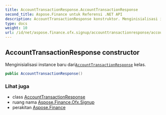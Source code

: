 ```yaml
---
title: AccountTransactionResponse.AccountTransactionResponse
second_title: Aspose.Finance untuk Referensi .NET API
description: AccountTransactionResponse konstruktor. Menginisialisasi instance baru dariAccountTransactionResponse kelas.
type: docs
weight: 10
url: /id/net/aspose.finance.ofx.signup/accounttransactionresponse/accounttransactionresponse/
---
```

## AccountTransactionResponse constructor

Menginisialisasi instance baru dari[`AccountTransactionResponse`](../) kelas.

```csharp
public AccountTransactionResponse()
```

### Lihat juga

* class [AccountTransactionResponse](../)
* ruang nama [Aspose.Finance.Ofx.Signup](../../accounttransactionresponse/)
* perakitan [Aspose.Finance](../../../)


